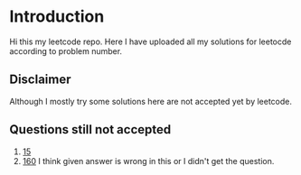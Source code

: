 # Introduction
Hi this my leetcode repo. Here I have uploaded all my solutions for leetocde according to problem number.

## Disclaimer
Although I mostly try some solutions here are not accepted yet by leetcode.

## Questions still not accepted
1. [15](https://leetcode.com/problems/3sum/)
2. [160](https://leetcode.com/problems/intersection-of-two-linked-lists/) I think given answer is wrong in this or I didn't get the question.